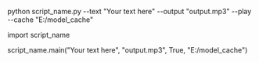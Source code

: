 python script_name.py --text "Your text here" --output "output.mp3" --play --cache "E:/model_cache"

import script_name

script_name.main("Your text here", "output.mp3", True, "E:/model_cache")
